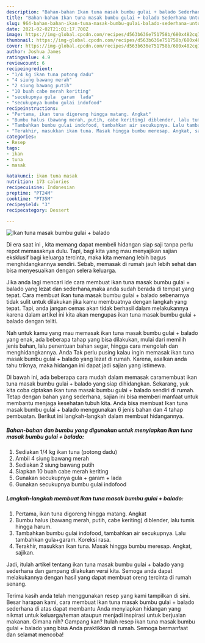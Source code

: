 ```yaml
---
description: "Bahan-bahan Ikan tuna masak bumbu gulai + balado Sederhana Untuk Jualan"
title: "Bahan-bahan Ikan tuna masak bumbu gulai + balado Sederhana Untuk Jualan"
slug: 964-bahan-bahan-ikan-tuna-masak-bumbu-gulai-balado-sederhana-untuk-jualan
date: 2021-02-02T21:01:17.700Z
image: https://img-global.cpcdn.com/recipes/d563b636e751758b/680x482cq70/ikan-tuna-masak-bumbu-gulai-balado-foto-resep-utama.jpg
thumbnail: https://img-global.cpcdn.com/recipes/d563b636e751758b/680x482cq70/ikan-tuna-masak-bumbu-gulai-balado-foto-resep-utama.jpg
cover: https://img-global.cpcdn.com/recipes/d563b636e751758b/680x482cq70/ikan-tuna-masak-bumbu-gulai-balado-foto-resep-utama.jpg
author: Joshua James
ratingvalue: 4.9
reviewcount: 6
recipeingredient:
- "1/4 kg ikan tuna potong dadu"
- "4 siung bawang merah"
- "2 siung bawang putih"
- "10 buah cabe merah keriting"
- "secukupnya gula  garam  lada"
- "secukupnya bumbu gulai indofood"
recipeinstructions:
- "Pertama, ikan tuna digoreng hingga matang. Angkat"
- "Bumbu halus (bawang merah, putih, cabe keriting) diblender, lalu tumis hingga harum."
- "Tambahkan bumbu gulai indofood, tambahkan air secukupnya. Lalu tambahkan gula+garam. Koreksi rasa."
- "Terakhir, masukkan ikan tuna. Masak hingga bumbu meresap. Angkat, sajikan."
categories:
- Resep
tags:
- ikan
- tuna
- masak

katakunci: ikan tuna masak 
nutrition: 173 calories
recipecuisine: Indonesian
preptime: "PT24M"
cooktime: "PT35M"
recipeyield: "3"
recipecategory: Dessert

---
```



![Ikan tuna masak bumbu gulai + balado](https://img-global.cpcdn.com/recipes/d563b636e751758b/680x482cq70/ikan-tuna-masak-bumbu-gulai-balado-foto-resep-utama.jpg)

Di era  saat ini , kita memang dapat membeli hidangan siap saji tanpa perlu repot memasaknya dulu. Tapi, bagi kita yang mau menyajikan sajian eksklusif bagi keluarga tercinta, maka kita memang lebih bagus menghidangkannya sendiri. Sebab, memasak di rumah jauh lebih sehat dan bisa menyesuaikan dengan selera keluarga.

Jika anda lagi mencari ide cara membuat ikan tuna masak bumbu gulai + balado yang lezat dan sederhana,maka anda sudah berada di tempat yang tepat. Cara membuat ikan tuna masak bumbu gulai + balado  sebenarnya tidak sulit untuk dilakukan jika kamu membuatnya dengan langkah yang tepat. Tapi, anda jangan cemas akan tidak berhasil dalam melakukannya 
karena dalam artikel ini kita akan mengupas ikan tuna masak bumbu gulai + balado dengan teliti.  



Nah untuk kamu yang mau memasak ikan tuna masak bumbu gulai + balado yang enak, ada beberapa tahap yang bisa dilakukan, mulai dari memilih jenis bahan, lalu penentuan bahan segar, hingga cara mengolah dan menghidangkannya. Anda Tak perlu pusing kalau ingin memasak ikan tuna masak bumbu gulai + balado yang lezat di rumah. Karena, asalkan anda  tahu triknya, maka hidangan ini dapat jadi sajian yang istimewa.

Di bawah ini, ada beberapa cara mudah dalam memasak caramembuat ikan tuna masak bumbu gulai + balado yang siap dihidangkan. Sekarang, yuk kita coba ciptakan ikan tuna masak bumbu gulai + balado sendiri di rumah. Tetap dengan bahan yang sederhana, sajian ini bisa memberi manfaat untuk membantu menjaga kesehatan tubuh kita. Anda bisa membuat Ikan tuna masak bumbu gulai + balado menggunakan 6 jenis bahan dan 4 tahap pembuatan. Berikut ini langkah-langkah dalam membuat hidangannya.

<!--inarticleads1-->

##### Bahan-bahan dan bumbu yang digunakan untuk menyiapkan Ikan tuna masak bumbu gulai + balado:

1. Sediakan 1/4 kg ikan tuna (potong dadu)
1. Ambil 4 siung bawang merah
1. Sediakan 2 siung bawang putih
1. Siapkan 10 buah cabe merah keriting
1. Gunakan secukupnya gula + garam + lada
1. Gunakan secukupnya bumbu gulai indofood




<!--inarticleads2-->

##### Langkah-langkah membuat Ikan tuna masak bumbu gulai + balado:

1. Pertama, ikan tuna digoreng hingga matang. Angkat
1. Bumbu halus (bawang merah, putih, cabe keriting) diblender, lalu tumis hingga harum.
1. Tambahkan bumbu gulai indofood, tambahkan air secukupnya. Lalu tambahkan gula+garam. Koreksi rasa.
1. Terakhir, masukkan ikan tuna. Masak hingga bumbu meresap. Angkat, sajikan.




Jadi, itulah artikel tentang  ikan tuna masak bumbu gulai + balado  yang sederhana dan gampang dilakukan versi kita. Semoga anda dapat melakukannya dengan hasil yang dapat membuat oreng tercinta di rumah senang. 

Terima kasih anda telah menggunakan resep yang kami tampilkan di sini. Besar harapan kami, cara membuat  Ikan tuna masak bumbu gulai + balado sederhana di atas dapat membantu Anda menyiapkan hidangan yang nikmat untuk keluarga/teman ataupun menjadi inspirasi untuk berjualan makanan. Gimana nih? Gampang kan? Itulah resep ikan tuna masak bumbu gulai + balado yang bisa Anda praktikkan di rumah. Semoga bermanfaat dan selamat mencoba!

